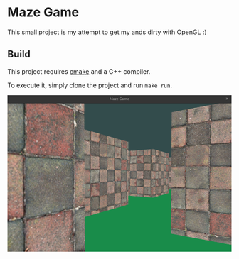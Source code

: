 # Maze Game

This small project is my attempt to get my ands dirty with OpenGL :)

## Build

This project requires [cmake](https://cmake.org/) and a C++ compiler.

To execute it, simply clone the project and run `make run`.

![alt text](screenshots/Screenshot.png)
